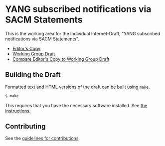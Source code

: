 # YANG subscribed notifications via SACM Statements

This is the working area for the individual Internet-Draft, "YANG subscribed notifications via SACM Statements".

* [Editor's Copy](https://henkbirkholz.github.io/draft-birkholz-sacm-yang-content/#go.draft-birkholz-sacm-yang-content.html)
* [Working Group Draft](https://tools.ietf.org/html/draft-birkholz-sacm-yang-content)
* [Compare Editor's Copy to Working Group Draft](https://henkbirkholz.github.io/draft-birkholz-sacm-yang-content/#go.draft-birkholz-sacm-yang-content.diff)

## Building the Draft

Formatted text and HTML versions of the draft can be built using `make`.

```sh
$ make
```

This requires that you have the necessary software installed.  See
[the instructions](https://github.com/martinthomson/i-d-template/blob/master/doc/SETUP.md).


## Contributing

See the
[guidelines for contributions](https://github.com/henkbirkholz/draft-birkholz-sacm-yang-content/blob/master/CONTRIBUTING.md).
